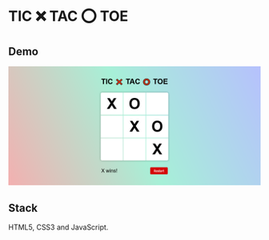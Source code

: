 # TIC ❌ TAC ⭕ TOE

## Demo

![tic-tac-toe](.\screenshot.png)

## Stack

HTML5, CSS3 and JavaScript.
